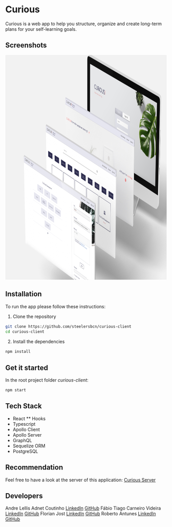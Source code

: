 # Curious

Curious is a web app to help you structure, organize and create long-term plans for your self-learning goals.

## Screenshots

<img src='./src/assets/Curious.png' alt='screens' width="1400" height="700">

   
## Installation
To run the app please follow these instructions:

1. Clone the repository
```bash
git clone https://github.com/steelersbcn/curious-client
cd curious-client
```
2. Install the dependencies

```bash
npm install
```
## Get it started
In the root project folder *curious-client*:
```bash
npm start
```
## Tech Stack
* React
  ** Hooks
* Typescript
* Apollo Client
* Apollo Server
* GraphQL
* Sequelize ORM
* PostgreSQL

## Recommendation
Feel free to have a look at the server of this application: [Curious Server](https://github.com/steelersbcn/curious-server)

## Developers
Andre Lellis Adnet Coutinho [LinkedIn](https://www.linkedin.com/in/andre-lellis-640495bb/) [GitHub](https://github.com/andrelellis)
Fábio Tiago Carneiro Videira [LinkedIn](https://www.linkedin.com/in/fabio-videira/) [GitHub](https://github.com/Videiraft)
Florian Jost [LinkedIn](https://www.linkedin.com/in/fjost/) [GitHub](https://github.com/steelersbcn)
Roberto Antunes [LinkedIn](https://www.linkedin.com/in/robm-antunes/) [GitHub](https://github.com/RobAntunes)
